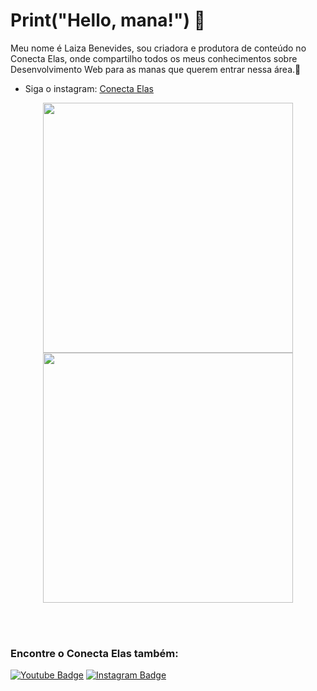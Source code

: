 # Print("Hello, mana!") 🦝

Meu nome é Laiza Benevides, sou criadora e produtora de conteúdo no Conecta Elas, onde compartilho todos os meus conhecimentos sobre Desenvolvimento Web para as manas que querem entrar nessa área.🥰 

-  Siga o instagram:  [Conecta Elas](https://www.instagram.com/conecta_elas/) 

<p align="center">
  
  <img src = "https://github-readme-stats.vercel.app/api?username=laizabsobral&show_icons=true&theme=bear" width = 400>
  <img src = "https://github-readme-streak-stats.herokuapp.com?user=laizabsobral&theme=dark&hide_border=true" width = 400>
</p>
<br />
<br />

### Encontre o Conecta Elas também:
[![Youtube Badge](https://img.shields.io/badge/-Youtube-FF0000?style=flat-square&labelColor=FF0000&logo=youtube&logoColor=white&link=https://www.youtube.com/channel/UCRhKK6VrISnIWPJjYxBPKnA/videos)](https://www.youtube.com/channel/UCeciNXpaos_EauomHATsjpw) [![Instagram Badge](https://img.shields.io/badge/-Instagram-violet?style=flat-square&logo=Instagram&logoColor=white&link=https://www.instagram.com/papodedev/)](https://www.instagram.com/conecta_elas/) 



